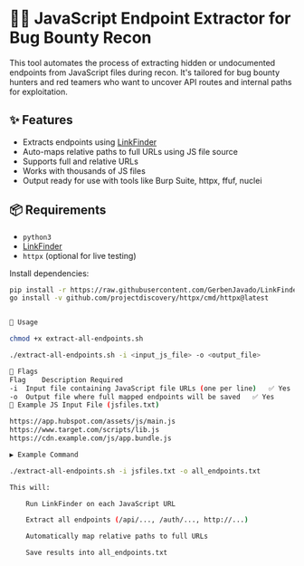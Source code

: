 # 🕵️‍♂️ JavaScript Endpoint Extractor for Bug Bounty Recon

This tool automates the process of extracting hidden or undocumented endpoints from JavaScript files during recon. It's tailored for bug bounty hunters and red teamers who want to uncover API routes and internal paths for exploitation.

## ✨ Features

- Extracts endpoints using [LinkFinder](https://github.com/GerbenJavado/LinkFinder)
- Auto-maps relative paths to full URLs using JS file source
- Supports full and relative URLs
- Works with thousands of JS files
- Output ready for use with tools like Burp Suite, httpx, ffuf, nuclei

## 📦 Requirements

- `python3`
- [LinkFinder](https://github.com/GerbenJavado/LinkFinder)
- `httpx` (optional for live testing)

Install dependencies:
```bash
pip install -r https://raw.githubusercontent.com/GerbenJavado/LinkFinder/master/requirements.txt
go install -v github.com/projectdiscovery/httpx/cmd/httpx@latest


🚀 Usage

chmod +x extract-all-endpoints.sh

./extract-all-endpoints.sh -i <input_js_file> -o <output_file>

🧾 Flags
Flag	Description	Required
-i	Input file containing JavaScript file URLs (one per line)	✅ Yes
-o	Output file where full mapped endpoints will be saved	✅ Yes
📄 Example JS Input File (jsfiles.txt)

https://app.hubspot.com/assets/js/main.js
https://www.target.com/scripts/lib.js
https://cdn.example.com/js/app.bundle.js

▶️ Example Command

./extract-all-endpoints.sh -i jsfiles.txt -o all_endpoints.txt

This will:

    Run LinkFinder on each JavaScript URL

    Extract all endpoints (/api/..., /auth/..., http://...)

    Automatically map relative paths to full URLs

    Save results into all_endpoints.txt
